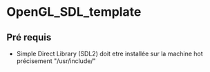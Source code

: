 # OpenGL_SDL_template

## Pré requis

* Simple Direct Library (SDL2) doit etre installée sur la machine hot précisement "/usr/include/"
